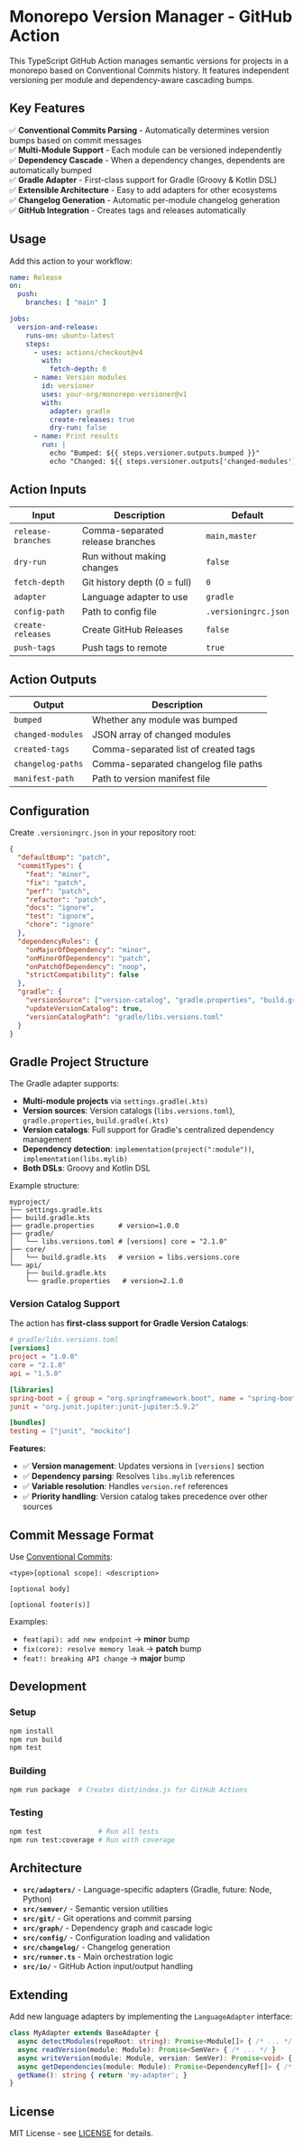 # Monorepo Version Manager - GitHub Action

This TypeScript GitHub Action manages semantic versions for projects in a monorepo based on Conventional Commits history. It features independent versioning per module and dependency-aware cascading bumps.

## Key Features

✅ **Conventional Commits Parsing** - Automatically determines version bumps based on commit messages  
✅ **Multi-Module Support** - Each module can be versioned independently  
✅ **Dependency Cascade** - When a dependency changes, dependents are automatically bumped  
✅ **Gradle Adapter** - First-class support for Gradle (Groovy & Kotlin DSL)  
✅ **Extensible Architecture** - Easy to add adapters for other ecosystems  
✅ **Changelog Generation** - Automatic per-module changelog generation  
✅ **GitHub Integration** - Creates tags and releases automatically

## Usage

Add this action to your workflow:

```yaml
name: Release
on:
  push:
    branches: [ "main" ]

jobs:
  version-and-release:
    runs-on: ubuntu-latest
    steps:
      - uses: actions/checkout@v4
        with:
          fetch-depth: 0
      - name: Version modules
        id: versioner
        uses: your-org/monorepo-versioner@v1
        with:
          adapter: gradle
          create-releases: true
          dry-run: false
      - name: Print results
        run: |
          echo "Bumped: ${{ steps.versioner.outputs.bumped }}"
          echo "Changed: ${{ steps.versioner.outputs['changed-modules'] }}"
```

## Action Inputs

| Input | Description | Default |
|-------|-------------|---------|
| `release-branches` | Comma-separated release branches | `main,master` |
| `dry-run` | Run without making changes | `false` |
| `fetch-depth` | Git history depth (0 = full) | `0` |
| `adapter` | Language adapter to use | `gradle` |
| `config-path` | Path to config file | `.versioningrc.json` |
| `create-releases` | Create GitHub Releases | `false` |
| `push-tags` | Push tags to remote | `true` |

## Action Outputs

| Output | Description |
|--------|-------------|
| `bumped` | Whether any module was bumped |
| `changed-modules` | JSON array of changed modules |
| `created-tags` | Comma-separated list of created tags |
| `changelog-paths` | Comma-separated changelog file paths |
| `manifest-path` | Path to version manifest file |

## Configuration

Create `.versioningrc.json` in your repository root:

```json
{
  "defaultBump": "patch",
  "commitTypes": {
    "feat": "minor",
    "fix": "patch",
    "perf": "patch",
    "refactor": "patch",
    "docs": "ignore",
    "test": "ignore",
    "chore": "ignore"
  },
  "dependencyRules": {
    "onMajorOfDependency": "minor",
    "onMinorOfDependency": "patch",
    "onPatchOfDependency": "noop",
    "strictCompatibility": false
  },
  "gradle": {
    "versionSource": ["version-catalog", "gradle.properties", "build.gradle.kts"],
    "updateVersionCatalog": true,
    "versionCatalogPath": "gradle/libs.versions.toml"
  }
}
```

## Gradle Project Structure

The Gradle adapter supports:

- **Multi-module projects** via `settings.gradle(.kts)`
- **Version sources**: Version catalogs (`libs.versions.toml`), `gradle.properties`, `build.gradle(.kts)`
- **Version catalogs**: Full support for Gradle's centralized dependency management
- **Dependency detection**: `implementation(project(":module"))`, `implementation(libs.mylib)`
- **Both DSLs**: Groovy and Kotlin DSL

Example structure:
```
myproject/
├── settings.gradle.kts
├── build.gradle.kts
├── gradle.properties      # version=1.0.0
├── gradle/
│   └── libs.versions.toml # [versions] core = "2.1.0"
├── core/
│   └── build.gradle.kts   # version = libs.versions.core
└── api/
    ├── build.gradle.kts
    └── gradle.properties   # version=2.1.0
```

### Version Catalog Support

The action has **first-class support for Gradle Version Catalogs**:

```toml
# gradle/libs.versions.toml
[versions]
project = "1.0.0"
core = "2.1.0"
api = "1.5.0"

[libraries]
spring-boot = { group = "org.springframework.boot", name = "spring-boot-starter", version.ref = "spring" }
junit = "org.junit.jupiter:junit-jupiter:5.9.2"

[bundles]
testing = ["junit", "mockito"]
```

**Features:**
- ✅ **Version management**: Updates versions in `[versions]` section
- ✅ **Dependency parsing**: Resolves `libs.mylib` references  
- ✅ **Variable resolution**: Handles `version.ref` references
- ✅ **Priority handling**: Version catalog takes precedence over other sources

## Commit Message Format

Use [Conventional Commits](https://conventionalcommits.org/):

```
<type>[optional scope]: <description>

[optional body]

[optional footer(s)]
```

Examples:
- `feat(api): add new endpoint` → **minor** bump
- `fix(core): resolve memory leak` → **patch** bump  
- `feat!: breaking API change` → **major** bump

## Development

### Setup
```bash
npm install
npm run build
npm test
```

### Building
```bash
npm run package  # Creates dist/index.js for GitHub Actions
```

### Testing
```bash
npm test              # Run all tests
npm run test:coverage # Run with coverage
```

## Architecture

- **`src/adapters/`** - Language-specific adapters (Gradle, future: Node, Python)
- **`src/semver/`** - Semantic version utilities
- **`src/git/`** - Git operations and commit parsing
- **`src/graph/`** - Dependency graph and cascade logic
- **`src/config/`** - Configuration loading and validation
- **`src/changelog/`** - Changelog generation
- **`src/runner.ts`** - Main orchestration logic
- **`src/io/`** - GitHub Action input/output handling

## Extending

Add new language adapters by implementing the `LanguageAdapter` interface:

```typescript
class MyAdapter extends BaseAdapter {
  async detectModules(repoRoot: string): Promise<Module[]> { /* ... */ }
  async readVersion(module: Module): Promise<SemVer> { /* ... */ }
  async writeVersion(module: Module, version: SemVer): Promise<void> { /* ... */ }
  async getDependencies(module: Module): Promise<DependencyRef[]> { /* ... */ }
  getName(): string { return 'my-adapter'; }
}
```

## License

MIT License - see [LICENSE](LICENSE) for details.